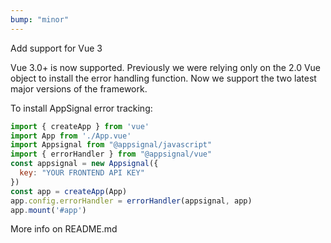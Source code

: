 ```yaml
---
bump: "minor"
---
```


Add support for Vue 3

Vue 3.0+ is now supported. Previously we were relying only on
the 2.0 Vue object to install the error handling function. Now we
support the two latest major versions of the framework.

To install AppSignal error tracking:

```js
import { createApp } from 'vue'
import App from './App.vue'
import Appsignal from "@appsignal/javascript"
import { errorHandler } from "@appsignal/vue"
const appsignal = new Appsignal({
  key: "YOUR FRONTEND API KEY"
})
const app = createApp(App)
app.config.errorHandler = errorHandler(appsignal, app)
app.mount('#app')
```

More info on README.md
